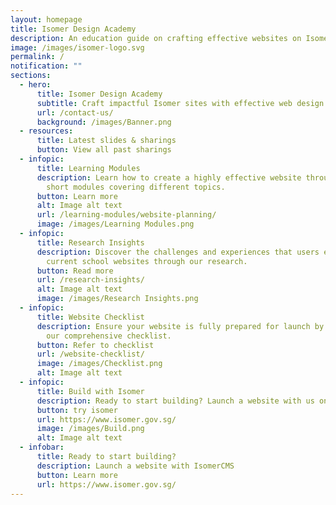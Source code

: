 ```yaml
---
layout: homepage
title: Isomer Design Academy
description: An education guide on crafting effective websites on Isomer.
image: /images/isomer-logo.svg
permalink: /
notification: ""
sections:
  - hero:
      title: Isomer Design Academy
      subtitle: Craft impactful Isomer sites with effective web design strategies
      url: /contact-us/
      background: /images/Banner.png
  - resources:
      title: Latest slides & sharings
      button: View all past sharings
  - infopic:
      title: Learning Modules
      description: Learn how to create a highly effective website through a series of
        short modules covering different topics.
      button: Learn more
      alt: Image alt text
      url: /learning-modules/website-planning/
      image: /images/Learning Modules.png
  - infopic:
      title: Research Insights
      description: Discover the challenges and experiences that users encounter on
        current school websites through our research.
      button: Read more
      url: /research-insights/
      alt: Image alt text
      image: /images/Research Insights.png
  - infopic:
      title: Website Checklist
      description: Ensure your website is fully prepared for launch by referring to
        our comprehensive checklist.
      button: Refer to checklist
      url: /website-checklist/
      image: /images/Checklist.png
      alt: Image alt text
  - infopic:
      title: Build with Isomer
      description: Ready to start building? Launch a website with us on Isomer.
      button: try isomer
      url: https://www.isomer.gov.sg/
      image: /images/Build.png
      alt: Image alt text
  - infobar:
      title: Ready to start building?
      description: Launch a website with IsomerCMS
      button: Learn more
      url: https://www.isomer.gov.sg/
---
```

